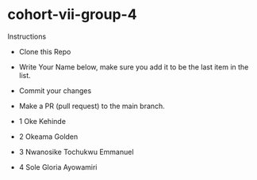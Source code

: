 # cohort-vii-group-4

Instructions

- Clone this Repo
- Write Your Name below, make sure you add it to be the last item in the list.
- Commit your changes
- Make a PR (pull request) to the main branch.

- 1 Oke Kehinde
- 2 Okeama Golden
- 3 Nwanosike Tochukwu Emmanuel
- 4 Sole Gloria Ayowamiri
